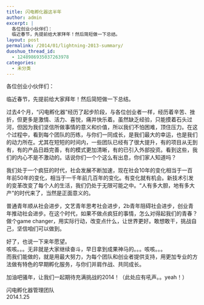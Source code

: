 ```yaml
---
title: 闪电孵化器这半年
author: admin
excerpt: |
  各位创业小伙伴们：
  临近春节，先提前给大家拜年！然后简短做一下总结。
layout: post
permalink: /2014/01/lightning-2013-summary/
duoshuo_thread_id:
  - 1248986935037263978
categories:
  - 未分类
---
```


各位创业小伙伴们：

临近春节，先提前给大家拜年！然后简短做一下总结。

过去4个月，“闪电孵化器”经历了起步阶段，与各位创业者一样，经历着辛苦、挫折，但更多是激情、活力、喜悦，痛并快乐着。虽然缺乏经验，只能摸着石头过河，但因为我们坚信所做事情的意义和价值，所以我们不怕困难，顶住压力。在这个过程中，看到每个团队的历练，与你们一同成长，是我们最大的幸运，也是我们的动力所在。尤其在短短的时间内，一些团队已经有了很大提升，有的项目从无到有，有的产品日趋完善，有的模式更加清晰，有的已引入外部投资。看到这些，我们的内心不是不激动的。话说你们一个个这么有出息，你们家人知道吗？

我们处于一个疯狂的时代，社会发展不断加速，现在社会10年的变化相当于一百年前50年的变化，相当于一千年前几百年的变化。有变化就有机会。新技术引发的变革改变了每个人的生活，我们仍处于无限可能之中。“人有多大胆，地有多大产”的时代来了，当然是正面意义的。

普通青年顺从社会进步，文艺青年思考社会进步，2b青年阻碍社会进步，创业青年推动社会进步。在这个时代，如果不做点疯狂的事情，怎么对得起我们的青春？做个game changer，用实际行动，改变点什么，让世界更好。敢想敢干，挑战自己，坚信咱们可以做到。

好了，也说一下来年愿望。  
咳咳。。。无非就是大家继续奋斗，早日拿到成果神马的。。。咳咳。。。  
而我们能做的，就是用最大努力，为每个团队和创业者提供支持，用更加专业的方法做有特色的早期孵化服务，与你们并肩作战、共同成长。

加油吧骚年，让我们一起期待充满挑战的2014！（此处应有吼声。。yeah！）

闪电孵化器管理团队  
2014.1.25